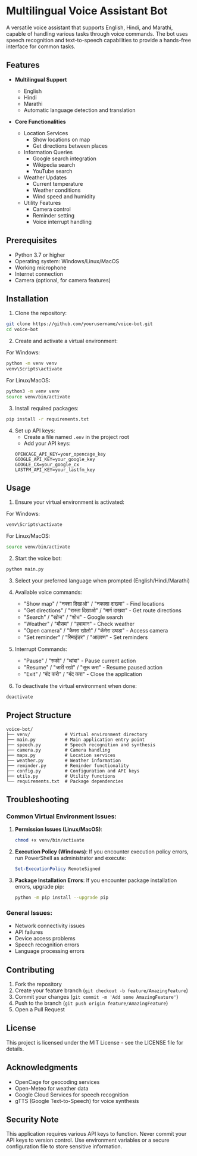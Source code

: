 # Multilingual Voice Assistant Bot

A versatile voice assistant that supports English, Hindi, and Marathi, capable of handling various tasks through voice commands. The bot uses speech recognition and text-to-speech capabilities to provide a hands-free interface for common tasks.

## Features

- **Multilingual Support**
  - English
  - Hindi
  - Marathi
  - Automatic language detection and translation

- **Core Functionalities**
  - Location Services
    - Show locations on map
    - Get directions between places
  - Information Queries
    - Google search integration
    - Wikipedia search
    - YouTube search
  - Weather Updates
    - Current temperature
    - Weather conditions
    - Wind speed and humidity
  - Utility Features
    - Camera control
    - Reminder setting
    - Voice interrupt handling

## Prerequisites

- Python 3.7 or higher
- Operating system: Windows/Linux/MacOS
- Working microphone
- Internet connection
- Camera (optional, for camera features)

## Installation

1. Clone the repository:
```bash
git clone https://github.com/yourusername/voice-bot.git
cd voice-bot
```

2. Create and activate a virtual environment:

For Windows:
```bash
python -m venv venv
venv\Scripts\activate
```

For Linux/MacOS:
```bash
python3 -m venv venv
source venv/bin/activate
```

3. Install required packages:
```bash
pip install -r requirements.txt
```

4. Set up API keys:
   - Create a file named `.env` in the project root
   - Add your API keys:
   ```
   OPENCAGE_API_KEY=your_opencage_key
   GOOGLE_API_KEY=your_google_key
   GOOGLE_CX=your_google_cx
   LASTFM_API_KEY=your_lastfm_key
   ```

## Usage

1. Ensure your virtual environment is activated:

For Windows:
```bash
venv\Scripts\activate
```

For Linux/MacOS:
```bash
source venv/bin/activate
```

2. Start the voice bot:
```bash
python main.py
```

3. Select your preferred language when prompted (English/Hindi/Marathi)

4. Available voice commands:
   - "Show map" / "नक्शा दिखाओ" / "नकाशा दाखवा" - Find locations
   - "Get directions" / "रास्ता दिखाओ" / "मार्ग दाखवा" - Get route directions
   - "Search" / "खोज" / "शोध" - Google search
   - "Weather" / "मौसम" / "हवामान" - Check weather
   - "Open camera" / "कैमरा खोलो" / "कॅमेरा उघडा" - Access camera
   - "Set reminder" / "रिमाइंडर" / "आठवण" - Set reminders

5. Interrupt Commands:
   - "Pause" / "रुको" / "थांबा" - Pause current action
   - "Resume" / "जारी रखो" / "सुरू करा" - Resume paused action
   - "Exit" / "बंद करो" / "बंद करा" - Close the application

6. To deactivate the virtual environment when done:
```bash
deactivate
```

## Project Structure

```
voice-bot/
├── venv/             # Virtual environment directory
├── main.py           # Main application entry point
├── speech.py         # Speech recognition and synthesis
├── camera.py         # Camera handling
├── maps.py           # Location services
├── weather.py        # Weather information
├── reminder.py       # Reminder functionality
├── config.py         # Configuration and API keys
├── utils.py          # Utility functions
└── requirements.txt  # Package dependencies
```

## Troubleshooting

### Common Virtual Environment Issues:

1. **Permission Issues (Linux/MacOS)**:
   ```bash
   chmod +x venv/bin/activate
   ```

2. **Execution Policy (Windows)**:
   If you encounter execution policy errors, run PowerShell as administrator and execute:
   ```powershell
   Set-ExecutionPolicy RemoteSigned
   ```

3. **Package Installation Errors**:
   If you encounter package installation errors, upgrade pip:
   ```bash
   python -m pip install --upgrade pip
   ```

### General Issues:

- Network connectivity issues
- API failures
- Device access problems
- Speech recognition errors
- Language processing errors

## Contributing

1. Fork the repository
2. Create your feature branch (`git checkout -b feature/AmazingFeature`)
3. Commit your changes (`git commit -m 'Add some AmazingFeature'`)
4. Push to the branch (`git push origin feature/AmazingFeature`)
5. Open a Pull Request

## License

This project is licensed under the MIT License - see the LICENSE file for details.

## Acknowledgments

- OpenCage for geocoding services
- Open-Meteo for weather data
- Google Cloud Services for speech recognition
- gTTS (Google Text-to-Speech) for voice synthesis

## Security Note

This application requires various API keys to function. Never commit your API keys to version control. Use environment variables or a secure configuration file to store sensitive information.
